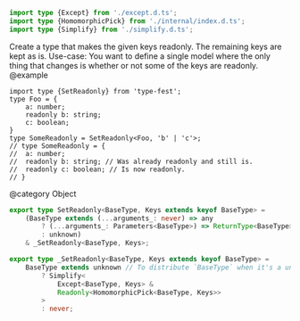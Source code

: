 ``` typescript
import type {Except} from './except.d.ts';
import type {HomomorphicPick} from './internal/index.d.ts';
import type {Simplify} from './simplify.d.ts';
```

Create a type that makes the given keys readonly. The remaining keys are kept as is.
Use-case: You want to define a single model where the only thing that changes is whether or not some of the keys are readonly.
@example

    import type {SetReadonly} from 'type-fest';
    type Foo = {
        a: number;
        readonly b: string;
        c: boolean;
    }
    type SomeReadonly = SetReadonly<Foo, 'b' | 'c'>;
    // type SomeReadonly = {
    //  a: number;
    //  readonly b: string; // Was already readonly and still is.
    //  readonly c: boolean; // Is now readonly.
    // }

@category Object

``` typescript
export type SetReadonly<BaseType, Keys extends keyof BaseType> =
    (BaseType extends (...arguments_: never) => any
        ? (...arguments_: Parameters<BaseType>) => ReturnType<BaseType>
        : unknown)
    & _SetReadonly<BaseType, Keys>;
```

``` typescript
export type _SetReadonly<BaseType, Keys extends keyof BaseType> =
    BaseType extends unknown // To distribute `BaseType` when it's a union type.
        ? Simplify<
            Except<BaseType, Keys> &
            Readonly<HomomorphicPick<BaseType, Keys>>
        >
        : never;
```